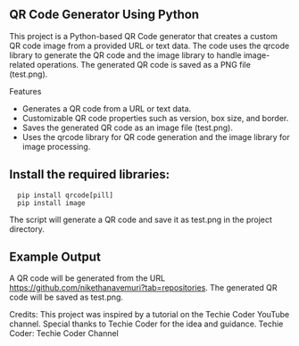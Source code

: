 ## QR Code Generator Using Python

This project is a Python-based QR Code generator that creates a custom QR code image from a provided URL or text data. The code uses the qrcode library to generate the QR code and the image library to handle image-related operations. The generated QR code is saved as a PNG file (test.png).

Features
- Generates a QR code from a URL or text data.
- Customizable QR code properties such as version, box size, and border.
- Saves the generated QR code as an image file (test.png).
- Uses the qrcode library for QR code generation and the image library for image processing.

## Install the required libraries:
      pip install qrcode[pill]
      pip install image

The script will generate a QR code and save it as test.png in the project directory.

## Example Output
A QR code will be generated from the URL https://github.com/nikethanavemuri?tab=repositories.
The generated QR code will be saved as test.png.

Credits:
This project was inspired by a tutorial on the Techie Coder YouTube channel. Special thanks to Techie Coder for the idea and guidance.
Techie Coder: Techie Coder Channel
